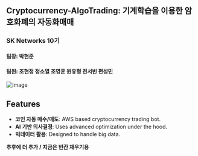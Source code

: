 ## **Cryptocurrency-AlgoTrading: 기계학습을 이용한 암호화폐의 자동화매매**

### SK Networks 10기

#### 팀장: 박현준

#### 팀원: 조현정 정소열  조영훈  원유형  전서빈  편성민

![image](https://github.com/user-attachments/assets/b6565023-e63e-4d49-9f87-7ac1fe364f3c)


## Features

- **코인 자동 매수/매도**: AWS based cryptocurrency trading bot.
- **AI 기반 의사결정**: Uses advanced optimization under the hood.
- **빅테이터 활용**: Designed to handle big data.

 **추후에 더 추가 / 지금은 빈칸 채우기용**


